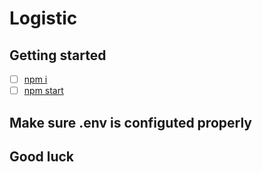 # Logistic

## Getting started

- [ ] [npm i ]()
- [ ] [npm start ]()

## Make sure .env is configuted properly

## Good luck


